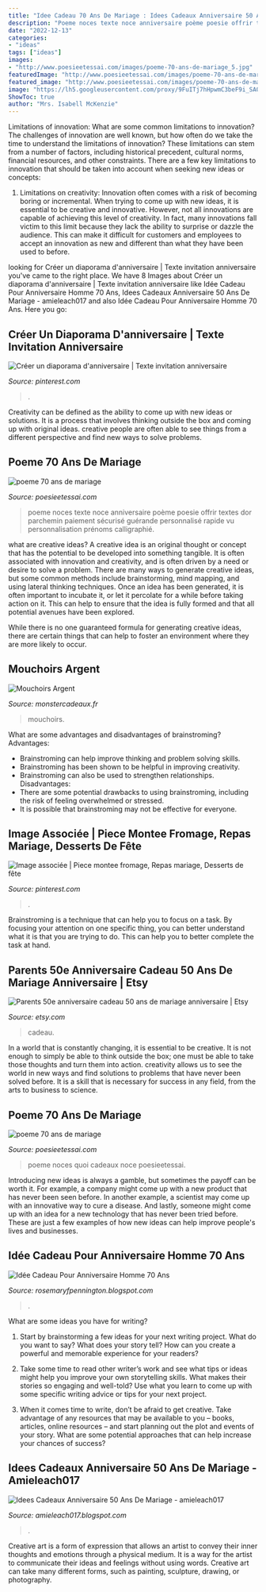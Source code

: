 ```yaml
---
title: "Idee Cadeau 70 Ans De Mariage : Idees Cadeaux Anniversaire 50 Ans De Mariage"
description: "Poeme noces texte noce anniversaire poème poesie offrir textes dor parchemin paiement sécurisé guérande personnalisé rapide vu personnalisation prénoms calligraphié"
date: "2022-12-13"
categories:
- "ideas"
tags: ["ideas"]
images:
- "http://www.poesieetessai.com/images/poeme-70-ans-de-mariage_5.jpg"
featuredImage: "http://www.poesieetessai.com/images/poeme-70-ans-de-mariage_5.jpg"
featured_image: "http://www.poesieetessai.com/images/poeme-70-ans-de-mariage_1.jpg"
image: "https://lh5.googleusercontent.com/proxy/9FuITj7hHpwmC3beF9i_SA0wNY4lqApdL47TUP_JazRlPxbAky99wG2EosoGNQJBlAptHFfYrOcGspbEVPGJI_BYkPpzZjK5HnfDxhLDJoRqQrCwKBWkoCy9W8kjtKI=w1200-h630-p-k-no-nu"
ShowToc: true
author: "Mrs. Isabell McKenzie"
---
```



Limitations of innovation: What are some common limitations to innovation?
The challenges of innovation are well known, but how often do we take the time to understand the limitations of innovation? These limitations can stem from a number of factors, including historical precedent, cultural norms, financial resources, and other constraints.
There are a few key limitations to innovation that should be taken into account when seeking new ideas or concepts:

1. Limitations on creativity: Innovation often comes with a risk of becoming boring or incremental. When trying to come up with new ideas, it is essential to be creative and innovative. However, not all innovations are capable of achieving this level of creativity. In fact, many innovations fall victim to this limit because they lack the ability to surprise or dazzle the audience. This can make it difficult for customers and employees to accept an innovation as new and different than what they have been used to before.


	

		
looking for Créer un diaporama d&#039;anniversaire | Texte invitation anniversaire you've came to the right place. We have 8 Images about Créer un diaporama d&#039;anniversaire | Texte invitation anniversaire like Idée Cadeau Pour Anniversaire Homme 70 Ans, Idees Cadeaux Anniversaire 50 Ans De Mariage - amieleach017 and also Idée Cadeau Pour Anniversaire Homme 70 Ans. Here you go:
		
    
## Créer Un Diaporama D&#039;anniversaire | Texte Invitation Anniversaire

<img loading=lazy src="https://i.pinimg.com/originals/a8/58/c8/a858c8e73f0bfcfde08badd975778f6f.jpg" onerror="this.onerror=null;this.src='https://tse3.mm.bing.net/th?id=OIP.oZO0cFDBOtK8dgCuv3Jr-wHaEg&amp;pid=15.1';" alt="Créer un diaporama d&#039;anniversaire | Texte invitation anniversaire">

_Source: pinterest.com_

>. 

	

Creativity can be defined as the ability to come up with new ideas or solutions. It is a process that involves thinking outside the box and coming up with original ideas. creative people are often able to see things from a different perspective and find new ways to solve problems.

    
## Poeme 70 Ans De Mariage

<img loading=lazy src="http://www.poesieetessai.com/images/poeme-70-ans-de-mariage_5.jpg" onerror="this.onerror=null;this.src='https://tse1.mm.bing.net/th?id=OIP.g2gLFnecxBzRT3ycNnCaUwHaJy&amp;pid=15.1';" alt="poeme 70 ans de mariage">

_Source: poesieetessai.com_

>poeme noces texte noce anniversaire poème poesie offrir textes dor parchemin paiement sécurisé guérande personnalisé rapide vu personnalisation prénoms calligraphié. 

	

what are creative ideas?
A creative idea is an original thought or concept that has the potential to be developed into something tangible. It is often associated with innovation and creativity, and is often driven by a need or desire to solve a problem.
There are many ways to generate creative ideas, but some common methods include brainstorming, mind mapping, and using lateral thinking techniques. Once an idea has been generated, it is often important to incubate it, or let it percolate for a while before taking action on it. This can help to ensure that the idea is fully formed and that all potential avenues have been explored.

While there is no one guaranteed formula for generating creative ideas, there are certain things that can help to foster an environment where they are more likely to occur.

    
## Mouchoirs Argent

<img loading=lazy src="https://cdn.monsterzeug.info/io/products/856/share-image-856.jpg?_jq=1629223876" onerror="this.onerror=null;this.src='https://tse4.mm.bing.net/th?id=OIP.dywtipfYtLRoQu_uIe_WgwHaD3&amp;pid=15.1';" alt="Mouchoirs Argent">

_Source: monstercadeaux.fr_

>mouchoirs. 

	

What are some advantages and disadvantages of brainstroming?
Advantages: 
- Brainstroming can help improve thinking and problem solving skills. 
- Brainstroming has been shown to be helpful in improving creativity. 
- Brainstroming can also be used to strengthen relationships.
Disadvantages: 
- There are some potential drawbacks to using brainstroming, including the risk of feeling overwhelmed or stressed. 
- It is possible that brainstroming may not be effective for everyone.

    
## Image Associée | Piece Montee Fromage, Repas Mariage, Desserts De Fête

<img loading=lazy src="https://i.pinimg.com/736x/75/15/87/7515879bcb13b4698d6c5c3ac2bdd15a.jpg" onerror="this.onerror=null;this.src='https://tse1.mm.bing.net/th?id=OIP.LMqiyWT_ypHclirWIHGm1AHaNK&amp;pid=15.1';" alt="Image associée | Piece montee fromage, Repas mariage, Desserts de fête">

_Source: pinterest.com_

>. 

	

Brainstroming is a technique that can help you to focus on a task. By focusing your attention on one specific thing, you can better understand what it is that you are trying to do. This can help you to better complete the task at hand.

    
## Parents 50e Anniversaire Cadeau 50 Ans De Mariage Anniversaire | Etsy

<img loading=lazy src="https://i.etsystatic.com/5823254/r/il/43e0ee/1201568476/il_fullxfull.1201568476_9m3s.jpg" onerror="this.onerror=null;this.src='https://tse4.mm.bing.net/th?id=OIP.-dN9tqJNiWELosCYVbkwvAHaF7&amp;pid=15.1';" alt="Parents 50e anniversaire cadeau 50 ans de mariage anniversaire | Etsy">

_Source: etsy.com_

>cadeau. 

	

In a world that is constantly changing, it is essential to be creative. It is not enough to simply be able to think outside the box; one must be able to take those thoughts and turn them into action. creativity allows us to see the world in new ways and find solutions to problems that have never been solved before. It is a skill that is necessary for success in any field, from the arts to business to science.

    
## Poeme 70 Ans De Mariage

<img loading=lazy src="http://www.poesieetessai.com/images/poeme-70-ans-de-mariage_1.jpg" onerror="this.onerror=null;this.src='https://tse4.mm.bing.net/th?id=OIP.hz_kgjThPCVmHtVr43JJBgHaJ-&amp;pid=15.1';" alt="poeme 70 ans de mariage">

_Source: poesieetessai.com_

>poeme noces quoi cadeaux noce poesieetessai. 

	

Introducing new ideas is always a gamble, but sometimes the payoff can be worth it. For example, a company might come up with a new product that has never been seen before. In another example, a scientist may come up with an innovative way to cure a disease. And lastly, someone might come up with an idea for a new technology that has never been tried before. These are just a few examples of how new ideas can help improve people's lives and businesses.

    
## Idée Cadeau Pour Anniversaire Homme 70 Ans

<img loading=lazy src="https://images-na.ssl-images-amazon.com/images/I/41LlgsQximL._SX321_BO1,204,203,200_.jpg" onerror="this.onerror=null;this.src='https://tse4.mm.bing.net/th?id=OIP.5DxNTnkkY3rXL38aw10-SwAAAA&amp;pid=15.1';" alt="Idée Cadeau Pour Anniversaire Homme 70 Ans">

_Source: rosemaryfpennington.blogspot.com_

>. 

	

What are some ideas you have for writing?
1. Start by brainstorming a few ideas for your next writing project. What do you want to say? What does your story tell? How can you create a powerful and memorable experience for your readers?
2. Take some time to read other writer’s work and see what tips or ideas might help you improve your own storytelling skills. What makes their stories so engaging and well-told? Use what you learn to come up with some specific writing advice or tips for your next project.

3. When it comes time to write, don’t be afraid to get creative. Take advantage of any resources that may be available to you – books, articles, online resources – and start planning out the plot and events of your story. What are some potential approaches that can help increase your chances of success?

    
## Idees Cadeaux Anniversaire 50 Ans De Mariage - Amieleach017

<img loading=lazy src="https://lh5.googleusercontent.com/proxy/9FuITj7hHpwmC3beF9i_SA0wNY4lqApdL47TUP_JazRlPxbAky99wG2EosoGNQJBlAptHFfYrOcGspbEVPGJI_BYkPpzZjK5HnfDxhLDJoRqQrCwKBWkoCy9W8kjtKI=w1200-h630-p-k-no-nu" onerror="this.onerror=null;this.src='https://tse1.mm.bing.net/th?id=OIP.-UdP0JRJKlhMX-TC6_QDWwHaHS&amp;pid=15.1';" alt="Idees Cadeaux Anniversaire 50 Ans De Mariage - amieleach017">

_Source: amieleach017.blogspot.com_

>. 

	

Creative art is a form of expression that allows an artist to convey their inner thoughts and emotions through a physical medium. It is a way for the artist to communicate their ideas and feelings without using words. Creative art can take many different forms, such as painting, sculpture, drawing, or photography.

